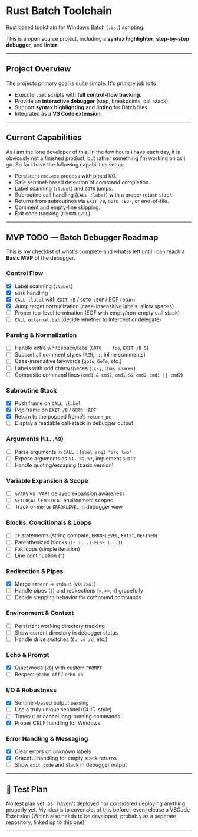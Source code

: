 # Rust Batch Toolchain

Rust based toolchain for Windows Batch (`.bat`) scripting.

This is a open source project, including a **syntax highlighter**, **step-by-step debugger**, and **linter**.

---

## Project Overview

The projects primary goal is quite simple. It's primary job is to:

- Execute `.bat` scripts with **full control-flow tracking**.
- Provide an **interactive debugger** (step, breakpoints, call stack).
- Support **syntax highlighting** and **linting** for Batch files.
- Integrated as a **VS Code extension**.

---

## Current Capabilities

As i am the lone developer of this, in the few hours i have each day, it is obviously not a finished product, but rather something i'm working on as i go. So far i have the following capabilities setup:

- Persistent `cmd.exe` process with piped I/O.
- Safe sentinel-based detection of command completion.
- Label scanning (`:label`) and `GOTO` jumps.
- Subroutine call handling (`CALL :label`) with a proper return stack.
- Returns from subroutines via `EXIT /B`, `GOTO :EOF`, or end-of-file.
- Comment and empty-line skipping.
- Exit code tracking (`ERRORLEVEL`).

---

## MVP TODO — Batch Debugger Roadmap

This is my checklist of what's complete and what is left until i can reach a **Basic MVP** of the debugger.

### Control Flow

- [x] Label scanning (`:label`)
- [x] `GOTO` handling
- [x] `CALL :label` with `EXIT /B` / `GOTO :EOF` / EOF return
- [x] Jump target normalization (case-insensitive labels, allow spaces)
- [ ] Proper top-level termination (EOF with empty/non-empty call stack)
- [ ] `CALL external.bat` (decide whether to intercept or delegate)

### Parsing & Normalization

- [ ] Handle extra whitespace/tabs (`GOTO    foo`, `EXIT /B 5`)
- [ ] Support all comment styles (`REM`, `::`, inline comments)
- [ ] Case-insensitive keywords (`goto`, `GoTo`, etc.)
- [ ] Labels with odd chars/spaces (`:x-y`, `:has spaces`)
- [ ] Composite command lines (`cmd1 & cmd2`, `cmd1 && cmd2`, `cmd1 || cmd2`)

### Subroutine Stack

- [x] Push frame on `CALL :label`
- [x] Pop frame on `EXIT /B` / `GOTO :EOF`
- [x] Return to the popped frame’s `return_pc`
- [ ] Display a readable call-stack in debugger output

### Arguments (`%1..%9`)

- [ ] Parse arguments in `CALL :label arg1 "arg two"`
- [ ] Expose arguments as `%1..%9`, `%*`, implement `SHIFT`
- [ ] Handle quoting/escaping (basic version)

### Variable Expansion & Scope

- [ ] `%VAR%` vs `!VAR!` delayed expansion awareness
- [ ] `SETLOCAL` / `ENDLOCAL` environment scopes
- [ ] Track or mirror `ERRORLEVEL` in debugger view

### Blocks, Conditionals & Loops

- [ ] `IF` statements (string compare, `ERRORLEVEL`, `EXIST`, `DEFINED`)
- [ ] Parenthesized blocks (`IF (...) ELSE (...)`)
- [ ] `FOR` loops (simple iteration)
- [ ] Line continuation (`^`)

### Redirection & Pipes

- [x] Merge `stderr` → `stdout` (via `2>&1`)
- [ ] Handle pipes (`|`) and redirections (`>`, `>>`, `<`) gracefully
- [ ] Decide stepping behavior for compound commands

### Environment & Context

- [ ] Persistent working directory tracking
- [ ] Show current directory in debugger status
- [ ] Handle drive switches (`C:`, `cd /d`, etc.)

### Echo & Prompt

- [x] Quiet mode (`/Q`) with custom `PROMPT`
- [ ] Respect `@echo off` / `echo on`

### I/O & Robustness

- [x] Sentinel-based output parsing
- [ ] Use a truly unique sentinel (GUID-style)
- [ ] Timeout or cancel long-running commands
- [x] Proper CRLF handling for Windows

### Error Handling & Messaging

- [x] Clear errors on unknown labels
- [x] Graceful handling for empty stack returns
- [ ] Show `exit code` and stack in debugger output

---

## 🧪 Test Plan

No test plan yet, as i haven't deployed nor considered deploying anything properly yet.
My idea is to cover alot of this before i even release a VSCode Extension (Which also needs to be developed, probably as a seperate repository, linked up to this one)

---
